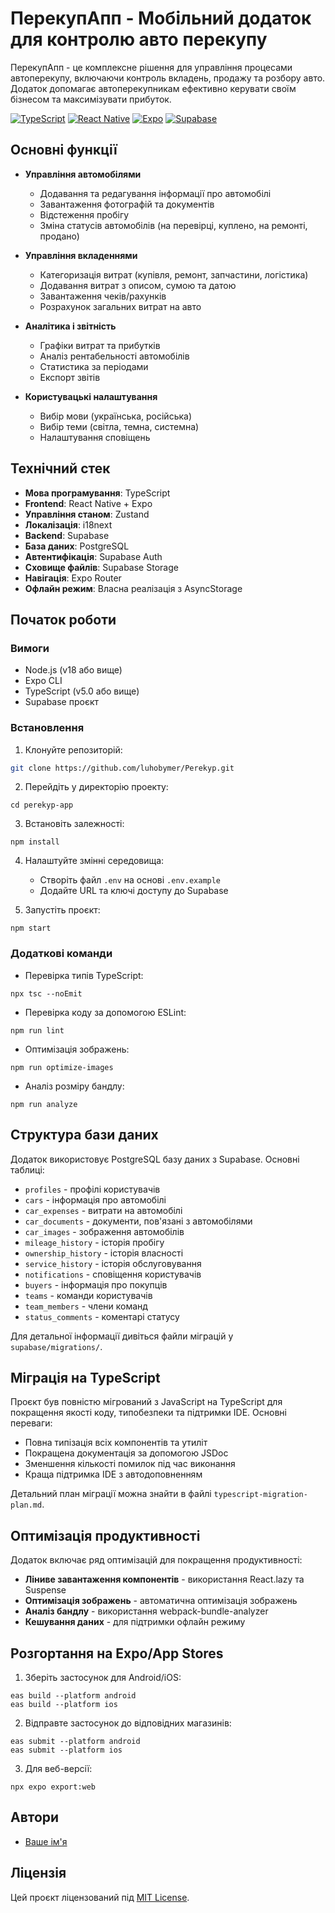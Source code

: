 # ПерекупАпп - Мобільний додаток для контролю авто перекупу

ПерекупАпп - це комплексне рішення для управління процесами автоперекупу, включаючи контроль вкладень, продажу та розбору авто. Додаток допомагає автоперекупникам ефективно керувати своїм бізнесом та максимізувати прибуток.

[![TypeScript](https://img.shields.io/badge/TypeScript-007ACC?style=for-the-badge&logo=typescript&logoColor=white)](https://www.typescriptlang.org/)
[![React Native](https://img.shields.io/badge/React_Native-20232A?style=for-the-badge&logo=react&logoColor=61DAFB)](https://reactnative.dev/)
[![Expo](https://img.shields.io/badge/Expo-000020?style=for-the-badge&logo=expo&logoColor=white)](https://expo.dev/)
[![Supabase](https://img.shields.io/badge/Supabase-3ECF8E?style=for-the-badge&logo=supabase&logoColor=white)](https://supabase.com/)

## Основні функції

- **Управління автомобілями**
  - Додавання та редагування інформації про автомобілі
  - Завантаження фотографій та документів
  - Відстеження пробігу
  - Зміна статусів автомобілів (на перевірці, куплено, на ремонті, продано)

- **Управління вкладеннями**
  - Категоризація витрат (купівля, ремонт, запчастини, логістика)
  - Додавання витрат з описом, сумою та датою
  - Завантаження чеків/рахунків
  - Розрахунок загальних витрат на авто

- **Аналітика і звітність**
  - Графіки витрат та прибутків
  - Аналіз рентабельності автомобілів
  - Статистика за періодами
  - Експорт звітів

- **Користувацькі налаштування**
  - Вибір мови (українська, російська)
  - Вибір теми (світла, темна, системна)
  - Налаштування сповіщень

## Технічний стек

- **Мова програмування**: TypeScript
- **Frontend**: React Native + Expo
- **Управління станом**: Zustand
- **Локалізація**: i18next
- **Backend**: Supabase
- **База даних**: PostgreSQL
- **Автентифікація**: Supabase Auth
- **Сховище файлів**: Supabase Storage
- **Навігація**: Expo Router
- **Офлайн режим**: Власна реалізація з AsyncStorage

## Початок роботи

### Вимоги

- Node.js (v18 або вище)
- Expo CLI
- TypeScript (v5.0 або вище)
- Supabase проєкт

### Встановлення

1. Клонуйте репозиторій:
```bash
git clone https://github.com/luhobymer/Perekyp.git
```

2. Перейдіть у директорію проекту:
```
cd perekyp-app
```

3. Встановіть залежності:
```
npm install
```

4. Налаштуйте змінні середовища:
   - Створіть файл `.env` на основі `.env.example`
   - Додайте URL та ключі доступу до Supabase

5. Запустіть проєкт:
```
npm start
```

### Додаткові команди

- Перевірка типів TypeScript:
```
npx tsc --noEmit
```

- Перевірка коду за допомогою ESLint:
```
npm run lint
```

- Оптимізація зображень:
```
npm run optimize-images
```

- Аналіз розміру бандлу:
```
npm run analyze
```

## Структура бази даних

Додаток використовує PostgreSQL базу даних з Supabase. Основні таблиці:

- `profiles` - профілі користувачів
- `cars` - інформація про автомобілі
- `car_expenses` - витрати на автомобілі
- `car_documents` - документи, пов'язані з автомобілями
- `car_images` - зображення автомобілів
- `mileage_history` - історія пробігу
- `ownership_history` - історія власності
- `service_history` - історія обслуговування
- `notifications` - сповіщення користувачів
- `buyers` - інформація про покупців
- `teams` - команди користувачів
- `team_members` - члени команд
- `status_comments` - коментарі статусу

Для детальної інформації дивіться файли міграцій у `supabase/migrations/`.

## Міграція на TypeScript

Проєкт був повністю мігрований з JavaScript на TypeScript для покращення якості коду, типобезпеки та підтримки IDE. Основні переваги:

- Повна типізація всіх компонентів та утиліт
- Покращена документація за допомогою JSDoc
- Зменшення кількості помилок під час виконання
- Краща підтримка IDE з автодоповненням

Детальний план міграції можна знайти в файлі `typescript-migration-plan.md`.

## Оптимізація продуктивності

Додаток включає ряд оптимізацій для покращення продуктивності:

- **Ліниве завантаження компонентів** - використання React.lazy та Suspense
- **Оптимізація зображень** - автоматична оптимізація зображень
- **Аналіз бандлу** - використання webpack-bundle-analyzer
- **Кешування даних** - для підтримки офлайн режиму

## Розгортання на Expo/App Stores

1. Зберіть застосунок для Android/iOS:
```
eas build --platform android
eas build --platform ios
```

2. Відправте застосунок до відповідних магазинів:
```
eas submit --platform android
eas submit --platform ios
```

3. Для веб-версії:
```
npx expo export:web
```

## Автори

- [Ваше ім'я](https://github.com/your-username)

## Ліцензія

Цей проєкт ліцензований під [MIT License](LICENSE).
